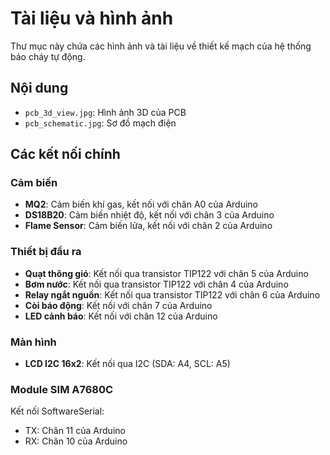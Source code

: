 # Tài liệu và hình ảnh

Thư mục này chứa các hình ảnh và tài liệu về thiết kế mạch của hệ thống báo cháy tự động.

## Nội dung

- `pcb_3d_view.jpg`: Hình ảnh 3D của PCB
- `pcb_schematic.jpg`: Sơ đồ mạch điện

## Các kết nối chính

### Cảm biến

- **MQ2**: Cảm biến khí gas, kết nối với chân A0 của Arduino
- **DS18B20**: Cảm biến nhiệt độ, kết nối với chân 3 của Arduino
- **Flame Sensor**: Cảm biến lửa, kết nối với chân 2 của Arduino

### Thiết bị đầu ra

- **Quạt thông gió**: Kết nối qua transistor TIP122 với chân 5 của Arduino
- **Bơm nước**: Kết nối qua transistor TIP122 với chân 4 của Arduino
- **Relay ngắt nguồn**: Kết nối qua transistor TIP122 với chân 6 của Arduino
- **Còi báo động**: Kết nối với chân 7 của Arduino
- **LED cảnh báo**: Kết nối với chân 12 của Arduino

### Màn hình

- **LCD I2C 16x2**: Kết nối qua I2C (SDA: A4, SCL: A5)

### Module SIM A7680C

Kết nối SoftwareSerial:
- TX: Chân 11 của Arduino
- RX: Chân 10 của Arduino 
